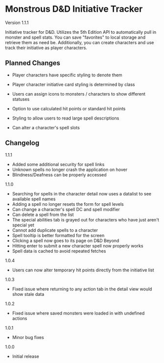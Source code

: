 # Monstrous D&D Initiative Tracker

Version 1.1.1

Initiative tracker for D&D. Utilizes the 5th Edition API to automatically pull in monster and spell stats. You can save "favorites" to local storage and retrieve them as need be. Additionally, you can create characters and use track their initiative as player characters.

## Planned Changes

- Player characters have specific styling to denote them

- Player character initiative card styling is determined by class

- Users can assign icons to monsters / characters to show different statuses

- Option to use calculated hit points or standard hit points

- Styling to allow users to read large spell descriptions

- Can alter a character's spell slots

## Changelog

1.1.1
- Added some additional security for spell links
- Unknown spells no longer crash the application on hover
- Blindness/Deafness can be properly accessed

1.1.0
- Searching for spells in the character detail now uses a datalist to see available spell names
- Adding a spell no longer resets the form for spell levels
- Can change a character's spell DC and spell modifier
- Can delete a spell from the list
- The special abilities tab is grayed out for characters who have just aren't special yet
- Cannot add duplicate spells to a character
- Spell tooltip is better formatted for the screen
- Clicking a spell now goes to its page on D&D Beyond
- Hitting enter to submit a new character spell now properly works
- Spell data is cached to avoid repeated fetches

1.0.4
- Users can now alter temporary hit points directly from the initiative list

1.0.3
- Fixed issue where returning to any action tab in the detail view would show stale data

1.0.2
- Fixed issue where saved monsters were loaded in with undefined actions

1.0.1
- Minor bug fixes

1.0.0
- Initial release
